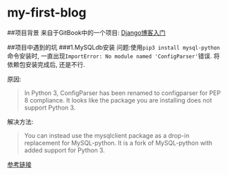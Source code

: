 # my-first-blog

##项目背景
来自于GitBook中的一个项目: [Django博客入门](https://www.gitbook.com/book/shenxgan/django/details)

##项目中遇到的坑
###1.MySQLdb安装
问题:使用`pip3 install mysql-python`命令安装时, 一直出现`ImportError: No module named 'ConfigParser'`错误. 将依赖包安装完成后, 还是不行. 

原因: 
> In Python 3, ConfigParser has been renamed to configparser for PEP 8 compliance. It looks like the package you are installing does not support Python 3.

解决方法: 
> You can instead use the mysqlclient package as a drop-in replacement for MySQL-python. It is a fork of MySQL-python with added support for Python 3.

[参考链接](http://stackoverflow.com/questions/14087598/python-3-importerror-no-module-named-configparser)
